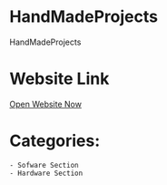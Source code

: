 # HandMadeProjects
HandMadeProjects


# Website Link 
  [Open Website Now](https://sprl.in/hmp24)


# Categories:
    - Sofware Section
    - Hardware Section


<!-- <img src="https://github.com/AtharvaPawar456/HandMadeProjects/blob/main/static/project_img/hardware-section.png" alt="Image 1" height="250"> -->

